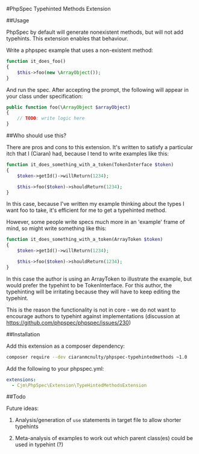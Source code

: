 #PhpSpec Typehinted Methods Extension

##Usage

PhpSpec by default will generate nonexistent methods, but will not add typehints. This extension enables that behaviour.

Write a phpspec example that uses a non-existent method:

```php
function it_does_foo()
{
    $this->foo(new \ArrayObject());
}
```

And run the spec. After accepting the prompt, the following will appear in your class under specification:

```php
public function foo(\ArrayObject $arrayObject)
{
    // TODO: write logic here
}
```

##Who should use this?

There are pros and cons to this extension. It's written to satisfy a particular itch that I (Ciaran) had, because I tend to write examples like this:

```php
function it_does_something_with_a_token(TokenInterface $token)
{
    $token->getId()->willReturn(1234);

    $this->foo($token)->shouldReturn(1234);
}
```

In this case, because I've written my example thinking about the types I want foo to take, it's efficient for me to get a typehinted method.

However, some people write specs much more in an 'example' frame of mind, so might write something like this:

```php
function it_does_something_with_a_token(ArrayToken $token)
{
    $token->getId()->willReturn(1234);

    $this->foo($token)->shouldReturn(1234);
}
```

In this case the author is using an ArrayToken to illustrate the example, but would prefer the typehint to be TokenInterface. For this author, the typehinting will be irritating because they will have to keep editing the typehint.

This is the reason the functionality is not in core - we do not want to encourage authors to typehint against implementations (discussion at https://github.com/phpspec/phpspec/issues/230)

##Installation

Add this extension as a composer dependency:

```bash
composer require --dev ciaranmcnulty/phpspec-typehintedmethods ~1.0
```

Add the following to your phpspec.yml:

```yml
extensions:
  - Cjm\PhpSpec\Extension\TypeHintedMethodsExtension
```

##Todo

Future ideas:

1. Analysis/generation of `use` statements in target file to allow shorter typehints

2. Meta-analysis of examples to work out which parent class(es) could be used in typehint (?)
